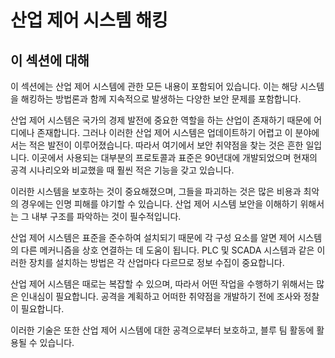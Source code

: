 # 산업 제어 시스템 해킹

## 이 섹션에 대해

이 섹션에는 산업 제어 시스템에 관한 모든 내용이 포함되어 있습니다. 이는 해당 시스템을 해킹하는 방법론과 함께 지속적으로 발생하는 다양한 보안 문제를 포함합니다.

산업 제어 시스템은 국가의 경제 발전에 중요한 역할을 하는 산업이 존재하기 때문에 어디에나 존재합니다. 그러나 이러한 산업 제어 시스템은 업데이트하기 어렵고 이 분야에서는 적은 발전이 이루어졌습니다. 따라서 여기에서 보안 취약점을 찾는 것은 흔한 일입니다. 이곳에서 사용되는 대부분의 프로토콜과 표준은 90년대에 개발되었으며 현재의 공격 시나리오와 비교했을 때 훨씬 적은 기능을 갖고 있습니다.

이러한 시스템을 보호하는 것이 중요해졌으며, 그들을 파괴하는 것은 많은 비용과 최악의 경우에는 인명 피해를 야기할 수 있습니다. 산업 제어 시스템 보안을 이해하기 위해서는 그 내부 구조를 파악하는 것이 필수적입니다.

산업 제어 시스템은 표준을 준수하여 설치되기 때문에 각 구성 요소를 알면 제어 시스템의 다른 메커니즘을 상호 연결하는 데 도움이 됩니다. PLC 및 SCADA 시스템과 같은 이러한 장치를 설치하는 방법은 각 산업마다 다르므로 정보 수집이 중요합니다.

산업 제어 시스템은 때로는 복잡할 수 있으며, 따라서 어떤 작업을 수행하기 위해서는 많은 인내심이 필요합니다. 공격을 계획하고 어떠한 취약점을 개발하기 전에 조사와 정찰이 필요합니다.

이러한 기술은 또한 산업 제어 시스템에 대한 공격으로부터 보호하고, 블루 팀 활동에 활용될 수 있습니다.
